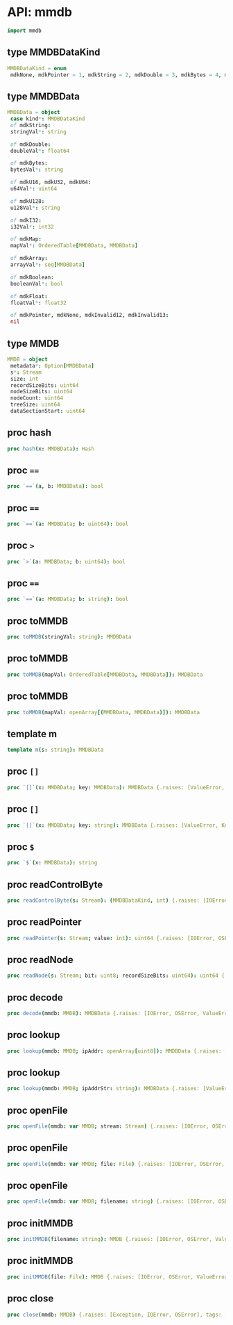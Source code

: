 
# API: mmdb

```nim
import mmdb
```

## **type** MMDBDataKind


```nim
MMDBDataKind = enum
 mdkNone, mdkPointer = 1, mdkString = 2, mdkDouble = 3, mdkBytes = 4, mdkU16 = 5, mdkU32 = 6, mdkMap = 7, mdkI32 = 8, mdkU64 = 9, mdkU128 = 10, mdkArray = 11, mdkInvalid12, mdkInvalid13, mdkBoolean = 14, mdkFloat = 15
```

## **type** MMDBData


```nim
MMDBData = object
 case kind*: MMDBDataKind
 of mdkString:
 stringVal*: string

 of mdkDouble:
 doubleVal*: float64

 of mdkBytes:
 bytesVal*: string

 of mdkU16, mdkU32, mdkU64:
 u64Val*: uint64

 of mdkU128:
 u128Val*: string

 of mdkI32:
 i32Val*: int32

 of mdkMap:
 mapVal*: OrderedTable[MMDBData, MMDBData]

 of mdkArray:
 arrayVal*: seq[MMDBData]

 of mdkBoolean:
 booleanVal*: bool

 of mdkFloat:
 floatVal*: float32

 of mdkPointer, mdkNone, mdkInvalid12, mdkInvalid13:
 nil
```

## **type** MMDB


```nim
MMDB = object
 metadata*: Option[MMDBData]
 s*: Stream
 size: int
 recordSizeBits: uint64
 nodeSizeBits: uint64
 nodeCount: uint64
 treeSize: uint64
 dataSectionStart: uint64
```

## **proc** hash


```nim
proc hash(x: MMDBData): Hash
```

## **proc** `==`


```nim
proc `==`(a, b: MMDBData): bool
```

## **proc** `==`


```nim
proc `==`(a: MMDBData; b: uint64): bool
```

## **proc** `>`


```nim
proc `>`(a: MMDBData; b: uint64): bool
```

## **proc** `==`


```nim
proc `==`(a: MMDBData; b: string): bool
```

## **proc** toMMDB


```nim
proc toMMDB(stringVal: string): MMDBData
```

## **proc** toMMDB


```nim
proc toMMDB(mapVal: OrderedTable[MMDBData, MMDBData]): MMDBData
```

## **proc** toMMDB


```nim
proc toMMDB(mapVal: openArray[(MMDBData, MMDBData)]): MMDBData
```

## **template** m


```nim
template m(s: string): MMDBData
```

## **proc** `[]`


```nim
proc `[]`(x: MMDBData; key: MMDBData): MMDBData {.raises: [ValueError, KeyError].}
```

## **proc** `[]`


```nim
proc `[]`(x: MMDBData; key: string): MMDBData {.raises: [ValueError, KeyError], tags: [].}
```

## **proc** `$`


```nim
proc `$`(x: MMDBData): string
```

## **proc** readControlByte


```nim
proc readControlByte(s: Stream): (MMDBDataKind, int) {.raises: [IOError, OSError], tags: [ReadIOEffect].}
```

## **proc** readPointer


```nim
proc readPointer(s: Stream; value: int): uint64 {.raises: [IOError, OSError, ValueError], tags: [ReadIOEffect].}
```

## **proc** readNode


```nim
proc readNode(s: Stream; bit: uint8; recordSizeBits: uint64): uint64 {.raises: [IOError, OSError, ValueError], tags: [ReadIOEffect].}
```

## **proc** decode


```nim
proc decode(mmdb: MMDB): MMDBData {.raises: [IOError, OSError, ValueError, Exception], tags: [ReadIOEffect, RootEffect].}
```

## **proc** lookup


```nim
proc lookup(mmdb: MMDB; ipAddr: openArray[uint8]): MMDBData {.raises: [ValueError, IOError, OSError, KeyError, Exception], tags: [ReadIOEffect, RootEffect].}
```

## **proc** lookup


```nim
proc lookup(mmdb: MMDB; ipAddrStr: string): MMDBData {.raises: [ValueError, KeyError, IOError, OSError, Exception], tags: [ReadIOEffect, RootEffect].}
```

## **proc** openFile


```nim
proc openFile(mmdb: var MMDB; stream: Stream) {.raises: [IOError, OSError, ValueError, Exception, KeyError], tags: [ReadIOEffect, RootEffect].}
```

## **proc** openFile


```nim
proc openFile(mmdb: var MMDB; file: File) {.raises: [IOError, OSError, ValueError, Exception, KeyError], tags: [ReadIOEffect, RootEffect].}
```

## **proc** openFile


```nim
proc openFile(mmdb: var MMDB; filename: string) {.raises: [IOError, OSError, ValueError, Exception, KeyError], tags: [ReadIOEffect, RootEffect].}
```

## **proc** initMMDB


```nim
proc initMMDB(filename: string): MMDB {.raises: [IOError, OSError, ValueError, Exception, KeyError], tags: [ReadIOEffect, RootEffect].}
```

## **proc** initMMDB


```nim
proc initMMDB(file: File): MMDB {.raises: [IOError, OSError, ValueError, Exception, KeyError], tags: [ReadIOEffect, RootEffect].}
```

## **proc** close


```nim
proc close(mmdb: MMDB) {.raises: [Exception, IOError, OSError], tags: [WriteIOEffect].}
```
